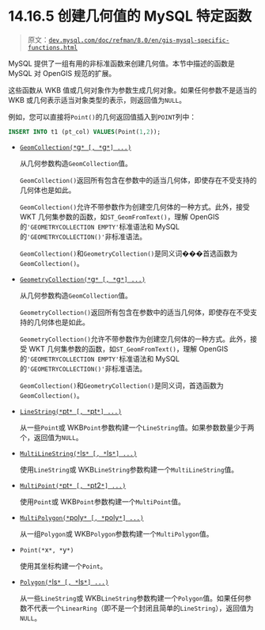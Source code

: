# 14.16.5 创建几何值的 MySQL 特定函数

> 原文：[`dev.mysql.com/doc/refman/8.0/en/gis-mysql-specific-functions.html`](https://dev.mysql.com/doc/refman/8.0/en/gis-mysql-specific-functions.html)

MySQL 提供了一组有用的非标准函数来创建几何值。本节中描述的函数是 MySQL 对 OpenGIS 规范的扩展。

这些函数从 WKB 值或几何对象作为参数生成几何对象。如果任何参数不是适当的 WKB 或几何表示适当对象类型的表示，则返回值为`NULL`。

例如，您可以直接将`Point()`的几何返回值插入到`POINT`列中：

```sql
INSERT INTO t1 (pt_col) VALUES(Point(1,2));
```

+   [`GeomCollection(*`g`* [, *`g`*] ...)`](gis-mysql-specific-functions.html#function_geomcollection)

    从几何参数构造`GeomCollection`值。

    `GeomCollection()`返回所有包含在参数中的适当几何体，即使存在不受支持的几何体也是如此。

    `GeomCollection()`允许不带参数作为创建空几何体的一种方式。此外，接受 WKT 几何集参数的函数，如`ST_GeomFromText()`，理解 OpenGIS 的`'GEOMETRYCOLLECTION EMPTY'`标准语法和 MySQL 的`'GEOMETRYCOLLECTION()'`非标准语法。

    `GeomCollection()`和`GeometryCollection()`是同义词���首选函数为`GeomCollection()`。

+   [`GeometryCollection(*`g`* [, *`g`*] ...)`](gis-mysql-specific-functions.html#function_geometrycollection)

    从几何参数构造`GeomCollection`值。

    `GeometryCollection()`返回所有包含在参数中的适当几何体，即使存在不受支持的几何体也是如此。

    `GeometryCollection()`允许不带参数作为创建空几何体的一种方式。此外，接受 WKT 几何集参数的函数，如`ST_GeomFromText()`，理解 OpenGIS 的`'GEOMETRYCOLLECTION EMPTY'`标准语法和 MySQL 的`'GEOMETRYCOLLECTION()'`非标准语法。

    `GeomCollection()`和`GeometryCollection()`是同义词，首选函数为`GeomCollection()`。

+   [`LineString(*`pt`* [, *`pt`*] ...)`](gis-mysql-specific-functions.html#function_linestring)

    从一些`Point`或 WKB`Point`参数构建一个`LineString`值。如果参数数量少于两个，返回值为`NULL`。

+   [`MultiLineString(*`ls`* [, *`ls`*] ...)`](gis-mysql-specific-functions.html#function_multilinestring)

    使用`LineString`或 WKB`LineString`参数构建一个`MultiLineString`值。

+   [`MultiPoint(*`pt`* [, *`pt2`*] ...)`](gis-mysql-specific-functions.html#function_multipoint)

    使用`Point`或 WKB`Point`参数构建一个`MultiPoint`值。

+   [`MultiPolygon(*`poly`* [, *`poly`*] ...)`](gis-mysql-specific-functions.html#function_multipolygon)

    从一组`Polygon`或 WKB`Polygon`参数构建一个`MultiPolygon`值。

+   `Point(*`x`*, *`y`*)`

    使用其坐标构建一个`Point`。

+   [`Polygon(*`ls`* [, *`ls`*] ...)`](gis-mysql-specific-functions.html#function_polygon)

    从一些`LineString`或 WKB`LineString`参数构建一个`Polygon`值。如果任何参数不代表一个`LinearRing`（即不是一个封闭且简单的`LineString`），返回值为`NULL`。
